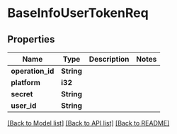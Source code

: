 # BaseInfoUserTokenReq

## Properties

Name | Type | Description | Notes
------------ | ------------- | ------------- | -------------
**operation_id** | **String** |  | 
**platform** | **i32** |  | 
**secret** | **String** |  | 
**user_id** | **String** |  | 

[[Back to Model list]](../README.md#documentation-for-models) [[Back to API list]](../README.md#documentation-for-api-endpoints) [[Back to README]](../README.md)


